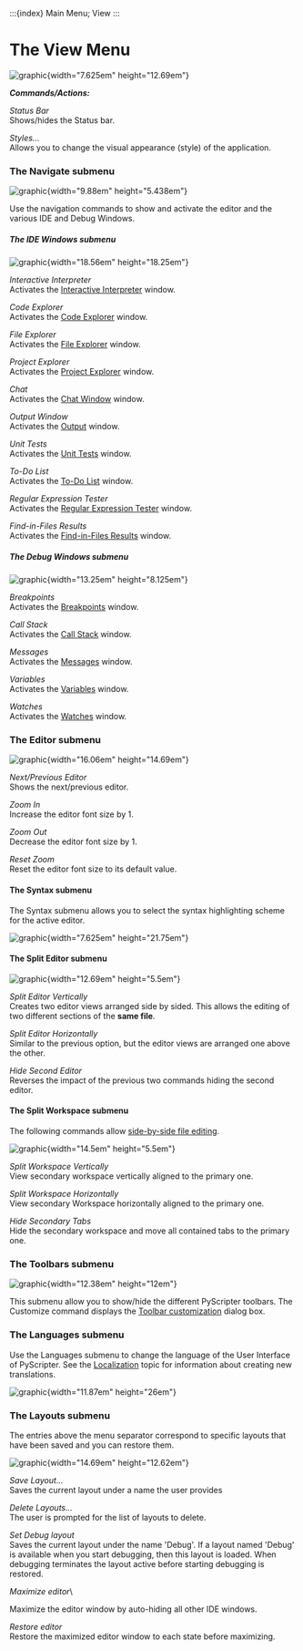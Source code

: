 :::{index} Main Menu; View
:::

# The View Menu

![graphic](images/viewmenu.png){width="7.625em"  height="12.69em"}

***Commands/Actions:***

*Status  Bar*\
Shows/hides the Status bar.

*Styles...*\
Allows you to change the visual appearance (style) of the application.

### The Navigate submenu

![graphic](images/viewmenu1.png){width="9.88em"  height="5.438em"}

Use the navigation commands to show and activate the editor and the various 
IDE and Debug Windows.

##### The IDE Windows submenu

![graphic](images/viewmenu5.png){width="18.56em"  height="18.25em"}
  
*Interactive Interpreter*\
Activates the [Interactive Interpreter](interpreter) window.

*Code Explorer*\
Activates the [Code Explorer](codeexplorer) window.

*File Explorer*\
Activates the [File Explorer](fileexplorer)  window.
  
*Project Explorer*\
Activates the [Project Explorer](projectexplorer) window.

*Chat*\
Activates the [Chat Window](chatwindow) window.

*Output Window*\
Activates the [Output](outputwindow) window.
  
*Unit Tests*\
Activates the [Unit Tests](unittestwindow) window.
  
*To-Do List*\
Activates the [To-Do List](todolistwindow) window.

*Regular Expression Tester*\
Activates the [Regular Expression Tester](regularexpressiontesting) window.

*Find-in-Files Results*\
Activates the [Find-in-Files Results](findinfileswindow) window.


##### The Debug Windows submenu
  
![graphic](images/viewmenu6.png){width="13.25em"  height="8.125em"}

*Breakpoints*\
Activates the [Breakpoints](breakpointswindow) window.

*Call Stack*\
Activates the [Call Stack](callstackwindow) window.
  
*Messages*\
Activates the [Messages](messageswindow) window.

*Variables*\
Activates the [Variables](variableswindow) window.

*Watches*\
Activates the [Watches](watcheswindow) window.


### The Editor submenu

![graphic](images/viewmenu7.png){width="16.06em"  height="14.69em"}

*Next/Previous Editor*\
Shows the next/previous editor.

*Zoom In*\
Increase the editor font size by 1.
  
*Zoom Out*\
Decrease the editor font size by 1.

*Reset Zoom*\
Reset the editor font size to its default value.


#### The Syntax submenu

The Syntax submenu allows you to select the syntax highlighting scheme for the active editor.

![graphic](images/viewmenu8.png){width="7.625em"  height="21.75em"}


#### The Split Editor submenu

![graphic](images/viewmenu2.png){width="12.69em"  height="5.5em"}
  
*Split Editor Vertically*\
Creates two editor views arranged side by sided. This allows the editing of two different
sections of the **same file**.
  
*Split Editor Horizontally*\
Similar to the previous option, but the editor views are arranged one above the other.
  
*Hide Second Editor*\
Reverses the impact of the previous two commands hiding the second editor.

#### The Split Workspace submenu

The following commands allow [side-by-side file editing](splitworkspace).
  
![graphic](images/viewmenu3.png){width="14.5em"  height="5.5em"}

*Split Workspace Vertically*\
View secondary workspace vertically aligned to the primary one.

*Split Workspace Horizontally*\
View secondary Workspace horizontally aligned to the primary one.

*Hide Secondary Tabs*\
Hide the secondary workspace and move all contained tabs to the primary one.
  

### The Toolbars submenu
  
![graphic](images/viewmenu4.png){width="12.38em"  height="12em"}
  
This submenu allow you to show/hide the different PyScripter toolbars. The Customize 
command displays the [Toolbar  customization](toolbarcustomization) dialog box.
 

### The Languages submenu

Use the Languages submenu to change the language of the User Interface of PyScripter. See the
[Localization](localization) topic for information about creating new translations.

![graphic](images/viewmenu9.png){width="11.87em"  height="26em"}
  

### The Layouts submenu

The entries above the menu separator correspond to specific layouts that have been saved 
and you can restore them.

![graphic](images/viewmenu10.png){width="14.69em"  height="12.62em"}

*Save Layout...*\
Saves the current layout under a name the user provides

*Delete Layouts...*\
The user is prompted for the list of layouts to delete.

*Set Debug layout*\
Saves the current layout under the name 'Debug'. If a layout named 'Debug' is available 
when you start debugging, then this layout is loaded. When debugging terminates 
the layout active before starting debugging is restored.

*Maximize editor*\

Maximize the editor window by auto-hiding all other IDE windows.

*Restore editor*\
Restore the maximized editor window to each state before maximizing.
